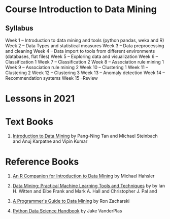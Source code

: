 # Course Introduction to Data Mining

## Syllabus 
Week 1 – Introduction to data mining and tools (python pandas, weka and R)
Week 2 – Data Types and statistical measures
Week 3 – Data preprocessing and cleaning 
Week 4 – Data import to tools from different environments (databases, flat files) 
Week 5 – Exploring data and visualization
Week 6 – Classification 1
Week 7 – Classification 2
Week 8 – Association rule mining 1
Week 9 – Association rule mining 2
Week 10 – Clustering 1
Week 11 – Clustering 2
Week 12 – Clustering 3
Week 13 – Anomaly detection
Week 14 – Recommendation systems
Week 15 –Review 


# Lessons in 2021

# Text Books

1. [Introduction to Data Mining](https://www-users.cs.umn.edu/~kumar001/dmbook/index.php) by Pang-Ning Tan and Michael Steinbach and Anuj Karpatne and Vipin Kumar


# Reference Books

1. [An R Companion for Introduction to Data Mining](https://mhahsler.github.io/Introduction_to_Data_Mining_R_Examples/book/) by Michael Hahsler

2. [Data Mining: Practical Machine Learning Tools and Techniques](https://www.cs.waikato.ac.nz/~ml/weka/book.html) by  by Ian H. Witten and Eibe Frank and Mark A. Hall and Christopher J. Pal and

3. [A Programmer's Guide to Data Mining](http://guidetodatamining.com/) by Ron Zacharski

4. [Python Data Science Handbook](https://jakevdp.github.io/PythonDataScienceHandbook/) by Jake VanderPlas
